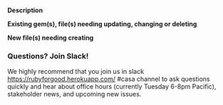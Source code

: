 **Description**

**Existing gem(s), file(s) needing updating, changing or deleting**

**New file(s) needing creating**

### Questions? Join Slack!

We highly recommend that you join us in slack https://rubyforgood.herokuapp.com/ #casa channel to ask questions quickly and hear about office hours (currently Tuesday 6-8pm Pacific), stakeholder news, and upcoming new issues.